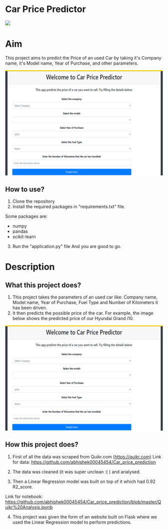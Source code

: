 # Car Price Predictor



<img src="hhttps://github.com/abhishek00045454/Car_price_prediction/blob/master/demo.png">



# Aim

This project aims to predict the Price of an used Car by taking it's Company name, it's Model name, Year of Purchase, and other parameters.

<img src="https://github.com/abhishek00045454/Car_price_prediction/blob/master/demo.png">

## How to use?

1. Clone the repository
2. Install the required packages in "requirements.txt" file.

Some packages are:
 - numpy 
 - pandas 
 - scikit-learn

3. Run the "application.py" file
And you are good to go. 

# Description

## What this project does?

1. This project takes the parameters of an used car like: Company name, Model name, Year of Purchase, Fuel Type and Number of Kilometers it has been driven.
2. It then predicts the possible price of the car. For example, the image below shows the predicted price of our Hyundai Grand i10. 

<img src="https://github.com/abhishek00045454/Car_price_prediction/blob/master/demo.png">

## How this project does?

1. First of all the data was scraped from Quikr.com (https://quikr.com) 
Link for data: https://github.com/abhishek00045454/Car_price_prediction
2. The data was cleaned (it was super unclean :( ) and analysed.

3. Then a Linear Regression model was built on top of it which had 0.92 R2_score.

Link for notebook: https://github.com/abhishek00045454/Car_price_prediction/blob/master/Quikr%20Analysis.ipynb

4. This project was given the form of an website built on Flask where we used the Linear Regression model to perform predictions.

